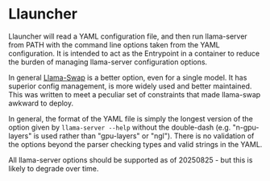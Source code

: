 # Llauncher

Llauncher will read a YAML configuration file, and then run llama-server from PATH with the command line options taken from the YAML configuration. It is intended to act as the Entrypoint in a container to reduce the burden of managing llama-server configuration options.

In general [Llama-Swap](https://github.com/mostlygeek/llama-swap/) is a better option, even for a single model. It has superior config management, is more widely used and better maintained. This was written to meet a peculiar set of constraints that made llama-swap awkward to deploy.

In general, the format of the YAML file is simply the longest version of the option given by `llama-server --help` without the double-dash (e.g. "n-gpu-layers" is used rather than "gpu-layers" or "ngl"). There is no validation of the options beyond the parser checking types and valid strings in the YAML.

All llama-server options should be supported as of 20250825 - but this is likely to degrade over time.